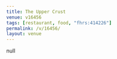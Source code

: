 ```yaml
---
title: The Upper Crust
venue: v16456
tags: [restaurant, food, "fhrs:414226"]
permalink: /v/16456/
layout: venue
---
```

null
